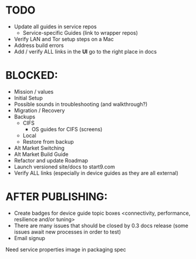 # TODO
- Update all guides in service repos
    - Service-specific Guides (link to wrapper repos)
- Verify LAN and Tor setup steps on a Mac
- Address build errors
- Add / verify ALL links in the **UI** go to the right place in docs

# BLOCKED:
- Mission / values
- Initial Setup
- Possible sounds in troubleshooting (and walkthrough?)
- Migration / Recovery
- Backups
    - CIFS
        - OS guides for CIFS (screens)
    - Local
    - Restore from backup
- Alt Market Switching
- Alt Market Build Guide
- Refactor and update Roadmap
- Launch versioned site/docs to start9.com
- Verify ALL links (especially in device guides as they are all external)

# AFTER PUBLISHING:
- Create badges for device guide topic boxes <connectivity, performance, resilience and/or tuning>
- There are many issues that should be closed by 0.3 docs release (some issues await new processes in order to test)
- Email signup

Need service properties image in packaging spec

